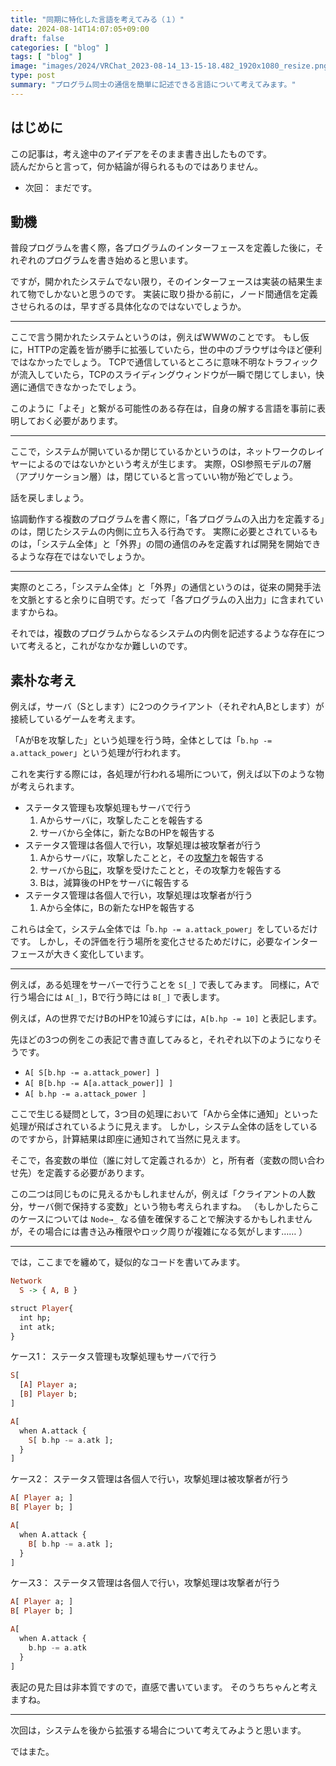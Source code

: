 ```yaml
---
title: "同期に特化した言語を考えてみる（１）"
date: 2024-08-14T14:07:05+09:00
draft: false
categories: [ "blog" ]
tags: [ "blog" ]
image: "images/2024/VRChat_2023-08-14_13-15-18.482_1920x1080_resize.png"
type: post
summary: "プログラム同士の通信を簡単に記述できる言語について考えてみます。"
---
```


## はじめに

この記事は，考え途中のアイデアをそのまま書き出したものです。  
読んだからと言って，何か結論が得られるものではありません。

- 次回： まだです。

## 動機

普段プログラムを書く際，各プログラムのインターフェースを定義した後に，それぞれのプログラムを書き始めると思います。

ですが，開かれたシステムでない限り，そのインターフェースは実装の結果生まれて物でしかないと思うのです。
実装に取り掛かる前に，ノード間通信を定義させられるのは，早すぎる具体化なのではないでしょうか。

---

ここで言う開かれたシステムというのは，例えばWWWのことです。
もし仮に，HTTPの定義を皆が勝手に拡張していたら，世の中のブラウザは今ほど便利ではなかったでしょう。
TCPで通信しているところに意味不明なトラフィックが流入していたら，TCPのスライディングウィンドウが一瞬で閉じてしまい，快適に通信できなかったでしょう。

このように「よそ」と繋がる可能性のある存在は，自身の解する言語を事前に表明しておく必要があります。

---

ここで，システムが開いているか閉じているかというのは，ネットワークのレイヤーによるのではないかという考えが生じます。
実際，OSI参照モデルの7層（アプリケーション層）は，閉じていると言っていい物が殆どでしょう。

話を戻しましょう。

協調動作する複数のプログラムを書く際に，「各プログラムの入出力を定義する」のは，閉じたシステムの内側に立ち入る行為です。
実際に必要とされているものは，「システム全体」と「外界」の間の通信のみを定義すれば開発を開始できるような存在ではないでしょうか。

---

実際のところ，「システム全体」と「外界」の通信というのは，従来の開発手法を文脈とすると余りに自明です。だって「各プログラムの入出力」に含まれていますからね。

それでは，複数のプログラムからなるシステムの内側を記述するような存在について考えると，これがなかなか難しいのです。

## 素朴な考え

例えば，サーバ（Sとします）に2つのクライアント（それぞれA,Bとします）が接続しているゲームを考えます。

「AがBを攻撃した」という処理を行う時，全体としては「`b.hp -= a.attack_power`」という処理が行われます。

これを実行する際には，各処理が行われる場所について，例えば以下のような物が考えられます。
- ステータス管理も攻撃処理もサーバで行う
  1. Aからサーバに，攻撃したことを報告する
  2. サーバから全体に，新たなBのHPを報告する
- ステータス管理は各個人で行い，攻撃処理は被攻撃者が行う
  1. Aからサーバに，攻撃したことと，その<u>攻撃力</u>を報告する
  2. サーバから<u>Bに</u>，攻撃を受けたことと，その攻撃力を報告する
  3. Bは，減算後のHPをサーバに報告する
- ステータス管理は各個人で行い，攻撃処理は攻撃者が行う
  1. Aから全体に，Bの新たなHPを報告する

これらは全て，システム全体では「`b.hp -= a.attack_power`」をしているだけです。
しかし，その評価を行う場所を変化させるためだけに，必要なインターフェースが大きく変化しています。

---

例えば，ある処理をサーバーで行うことを `S[_]` で表してみます。
同様に，Aで行う場合には `A[_]`，Bで行う時には `B[_]` で表します。

例えば，Aの世界でだけBのHPを10減らすには，`A[b.hp -= 10]` と表記します。

先ほどの3つの例をこの表記で書き直してみると，それぞれ以下のようになりそうです。

- `A[ S[b.hp -= a.attack_power] ]`
- `A[ B[b.hp -= A[a.attack_power]] ]`
- `A[ b.hp -= a.attack_power ]`

ここで生じる疑問として，3つ目の処理において「Aから全体に通知」といった処理が飛ばされているように見えます。
しかし，システム全体の話をしているのですから，計算結果は即座に通知されて当然に見えます。

そこで，各変数の単位（誰に対して定義されるか）と，所有者（変数の問い合わせ先）を定義する必要があります。

この二つは同じものに見えるかもしれませんが，例えば「クライアントの人数分，サーバ側で保持する変数」という物も考えられますね。
（もしかしたらこのケースについては `Node→_` なる値を確保することで解決するかもしれませんが，その場合には書き込み権限やロック周りが複雑になる気がします…… ）

---

では，ここまでを纏めて，疑似的なコードを書いてみます。

```hs
Network
  S -> { A, B }

struct Player{
  int hp;
  int atk;
}

```

ケース1： ステータス管理も攻撃処理もサーバで行う

```hs
S[
  [A] Player a;
  [B] Player b;
]

A[
  when A.attack {
    S[ b.hp -= a.atk ];
  }
]
```

ケース2： ステータス管理は各個人で行い，攻撃処理は被攻撃者が行う

```hs
A[ Player a; ]
B[ Player b; ]

A[
  when A.attack {
    B[ b.hp -= a.atk ];
  }
]
```

ケース3： ステータス管理は各個人で行い，攻撃処理は攻撃者が行う

```hs
A[ Player a; ]
B[ Player b; ]

A[
  when A.attack {
    b.hp -= a.atk
  }
]
```

表記の見た目は非本質ですので，直感で書いています。
そのうちちゃんと考えますね。

---

次回は，システムを後から拡張する場合について考えてみようと思います。

ではまた。

